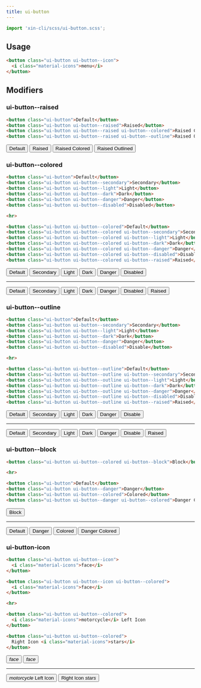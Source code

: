 ```yaml
---
title: ui-button
---
```


```js
import 'xin-cli/scss/ui-button.scss';
```

## Usage

```html
<button class="ui-button ui-button--icon">
  <i class="material-icons">menu</i>
</button>
```

## Modifiers

### ui-button--raised

```html
<button class="ui-button">Default</button>
<button class="ui-button ui-button--raised">Raised</button>
<button class="ui-button ui-button--raised ui-button--colored">Raised Colored</button>
<button class="ui-button ui-button--raised ui-button--outline">Raised Outlined</button>
```

<div class="ui-panel">
  <button class="ui-button">Default</button>
  <button class="ui-button ui-button--raised">Raised</button>
  <button class="ui-button ui-button--raised ui-button--colored">Raised Colored</button>
  <button class="ui-button ui-button--raised ui-button--outline">Raised Outlined</button>
</div>

### ui-button--colored

```html
<button class="ui-button">Default</button>
<button class="ui-button ui-button--secondary">Secondary</button>
<button class="ui-button ui-button--light">Light</button>
<button class="ui-button ui-button--dark">Dark</button>
<button class="ui-button ui-button--danger">Danger</button>
<button class="ui-button ui-button--disabled">Disabled</button>

<hr>

<button class="ui-button ui-button--colored">Default</button>
<button class="ui-button ui-button--colored ui-button--secondary">Secondary</button>
<button class="ui-button ui-button--colored ui-button--light">Light</button>
<button class="ui-button ui-button--colored ui-button--dark">Dark</button>
<button class="ui-button ui-button--colored ui-button--danger">Danger</button>
<button class="ui-button ui-button--colored ui-button--disabled">Disabled</button>
<button class="ui-button ui-button--colored ui-button--raised">Raised</button>
```

<div class="ui-panel">
  <button class="ui-button">Default</button>
  <button class="ui-button ui-button--secondary">Secondary</button>
  <button class="ui-button ui-button--light">Light</button>
  <button class="ui-button ui-button--dark">Dark</button>
  <button class="ui-button ui-button--danger">Danger</button>
  <button class="ui-button ui-button--disabled">Disabled</button>

  <hr>

  <button class="ui-button ui-button--colored">Default</button>
  <button class="ui-button ui-button--colored ui-button--secondary">Secondary</button>
  <button class="ui-button ui-button--colored ui-button--light">Light</button>
  <button class="ui-button ui-button--colored ui-button--dark">Dark</button>
  <button class="ui-button ui-button--colored ui-button--danger">Danger</button>
  <button class="ui-button ui-button--colored ui-button--disabled">Disabled</button>
  <button class="ui-button ui-button--colored ui-button--raised">Raised</button>
</div>

### ui-button--outline

```html
<button class="ui-button">Default</button>
<button class="ui-button ui-button--secondary">Secondary</button>
<button class="ui-button ui-button--light">Light</button>
<button class="ui-button ui-button--dark">Dark</button>
<button class="ui-button ui-button--danger">Danger</button>
<button class="ui-button ui-button--disabled">Disable</button>

<hr>

<button class="ui-button ui-button--outline">Default</button>
<button class="ui-button ui-button--outline ui-button--secondary">Secondary</button>
<button class="ui-button ui-button--outline ui-button--light">Light</button>
<button class="ui-button ui-button--outline ui-button--dark">Dark</button>
<button class="ui-button ui-button--outline ui-button--danger">Danger</button>
<button class="ui-button ui-button--outline ui-button--disabled">Disable</button>
<button class="ui-button ui-button--outline ui-button--raised">Raised</button>
```

<div class="ui-panel">
  <button class="ui-button">Default</button>
  <button class="ui-button ui-button--secondary">Secondary</button>
  <button class="ui-button ui-button--light">Light</button>
  <button class="ui-button ui-button--dark">Dark</button>
  <button class="ui-button ui-button--danger">Danger</button>
  <button class="ui-button ui-button--disabled">Disable</button>

  <hr>

  <button class="ui-button ui-button--outline">Default</button>
  <button class="ui-button ui-button--outline ui-button--secondary">Secondary</button>
  <button class="ui-button ui-button--outline ui-button--light">Light</button>
  <button class="ui-button ui-button--outline ui-button--dark">Dark</button>
  <button class="ui-button ui-button--outline ui-button--danger">Danger</button>
  <button class="ui-button ui-button--outline ui-button--disabled">Disable</button>
  <button class="ui-button ui-button--outline ui-button--raised">Raised</button>
</div>

### ui-button--block

```html
<button class="ui-button ui-button--colored ui-button--block">Block</button>

<hr>

<button class="ui-button">Default</button>
<button class="ui-button ui-button--danger">Danger</button>
<button class="ui-button ui-button--colored">Colored</button>
<button class="ui-button ui-button--danger ui-button--colored">Danger Colored</button>
```

<div class="ui-panel">
  <button class="ui-button ui-button--colored ui-button--block">Block</button>

  <hr>

  <button class="ui-button">Default</button>
  <button class="ui-button ui-button--danger">Danger</button>
  <button class="ui-button ui-button--colored">Colored</button>
  <button class="ui-button ui-button--danger ui-button--colored">Danger Colored</button>
</div>

### ui-button-icon

```html
<button class="ui-button ui-button--icon">
  <i class="material-icons">face</i>
</button>

<button class="ui-button ui-button--icon ui-button--colored">
  <i class="material-icons">face</i>
</button>

<hr>

<button class="ui-button ui-button--colored">
  <i class="material-icons">motorcycle</i> Left Icon
</button>

<button class="ui-button ui-button--colored">
  Right Icon <i class="material-icons">stars</i>
</button>
```

<div class="ui-panel">
  <button class="ui-button ui-button--icon">
    <i class="material-icons">face</i>
  </button>

  <button class="ui-button ui-button--icon ui-button--colored">
    <i class="material-icons">face</i>
  </button>

  <hr>

  <button class="ui-button ui-button--colored">
    <i class="material-icons">motorcycle</i> Left Icon
  </button>

  <button class="ui-button ui-button--colored">
    Right Icon <i class="material-icons">stars</i>
  </button>
</div>